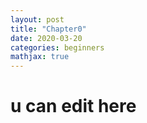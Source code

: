 ```yaml
---
layout: post
title: "Chapter0"
date: 2020-03-20
categories: beginners
mathjax: true
---
```


# u can edit here

